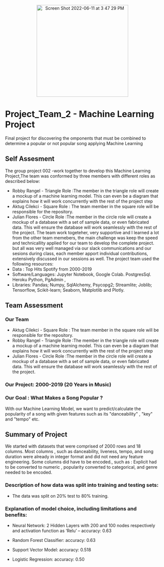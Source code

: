<p align="center"> <img width="299" alt="Screen Shot 2022-06-11 at 3 47 29 PM" src="https://user-images.githubusercontent.com/98676400/173204357-6cdd455f-daec-480f-9cc0-0fcc33533950.png"> </p>

# Project_Team_2 - Machine Learning Project 
Final project for discovering the omponents that must be combined to determine a popular or not popular song applying Machine Learning

## Self Assesment
The group project 002 -work together to develop this Machine Learning Project,The team was conformed by three members with different roles as described below:
* Robby Rangel - Triangle Role :The member in the triangle role will create a mockup of a machine learning model. This can even be a diagram that explains how it will work concurrently with the rest of the project step
* Aktug Cilekci - Square Role : The team member in the square role will be responsible for the repository.
* Julian Flores - Circle Role :The member in the circle role will create a mockup of a database with a set of sample data, or even fabricated data. This will ensure the database will work seamlessly with the rest of the project.
The team work togeteher, very supportive and I learned a lot from the other team memebers, the main challenge was keep the speed and technicallity applied for our team to develop the complete project. but all was very well managed via our slack communications and our sesions during class, each member apport individual contributions, extensively discussed in our sessions as well.
The project team used the following resources:
* Data : Top Hits Spotify from 2000-2019
* Software/Languages: Jupyter Notebook, Google Colab. PostgresSql. Heroku
Python, PgAdmin ,
* Libraries:  Pandas; Numpy, SqlAlchemy, Psycopg2; Streamlite; Joblib; Tensorflow, Scikit-learn; Seaborn, Matplotlib and Plotly.

## Team Assessment

### Our Team

* Aktug Cilekci - Square Role : The team member in the square role will be responsible for the repository.
* Robby Rangel - Triangle Role :The member in the triangle role will create a mockup of a machine learning model. This can even be a diagram that explains how it will work concurrently with the rest of the project step
* Julian Flores - Circle Role :The member in the circle role will create a mockup of a database with a set of sample data, or even fabricated data. This will ensure the database will work seamlessly with the rest of the project.

### Our Project: 2000-2019 (20 Years in Music)

### Our Goal : What Makes a Song Popular ?

With our Machine Learning Model, we want to predict/calculate the popularity of a song with given features such as its "danceability" , "key" and "tempo" etc.

## Summary of Project

We started with datasets that were comprised of 2000 rows and 18 columns. Most columns , such as danceability, liveness, tempo, and song duration were already in integer format and did not need any feature engineering. Some columns did have to be encoded., such as : Explicit had to be converted to numeric , popularity converted to categorical, and genre needed to be encoded.

### Description of how data was split into training and testing sets:

* The data was split on 20% test to 80% training.

### Explanation of model choice, including limitations and benefits:

* Neural Network: 2 Hidden Layers with 200 and 100 nodes respectively and activation function as ‘Relu’ – accuracy: 0.63

* Random Forest Classifier: accuracy: 0.63

* Support Vector Model: accuracy: 0.518

* Logistic Regression: accuracy: 0.50
